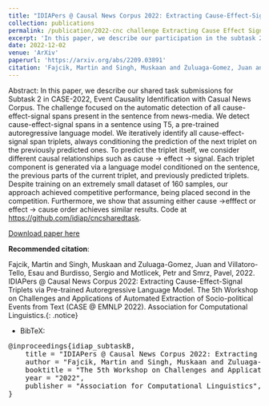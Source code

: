 ```yaml
---
title: "IDIAPers @ Causal News Corpus 2022: Extracting Cause-Effect-Signal Triplets via Pre-trained Autoregressive Language Model"
collection: publications
permalink: /publication/2022-cnc challenge Extracting Cause Effect Signal
excerpt: 'In this paper, we describe our participation in the subtask 2 of CASE-2022 (at EMNLP), Event Causality Identification with Casual News Corpus'
date: 2022-12-02
venue: 'ArXiv'
paperurl: 'https://arxiv.org/abs/2209.03891'
citation: 'Fajcik, Martin and Singh, Muskaan and Zuluaga-Gomez, Juan and Villatoro-Tello, Esau and Burdisso, Sergio and Motlicek, Petr and Smrz, Pavel, 2022. IDIAPers @ Causal News Corpus 2022: Extracting Cause-Effect-Signal Triplets via Pre-trained Autoregressive Language Model. The 5th Workshop on Challenges and Applications of Automated Extraction of Socio-political Events from Text (CASE @ EMNLP 2022). Association for Computational Linguistics'
---
```


Abstract: In this paper, we describe our shared task submissions for Subtask 2 in CASE-2022, Event Causality Identification with Casual News Corpus. The challenge focused on the automatic detection of all cause-effect-signal spans present in the sentence from news-media. We detect cause-effect-signal spans in a sentence using T5, a pre-trained autoregressive language model. We iteratively identify all cause-effect-signal span triplets, always conditioning the prediction of the next triplet on the previously predicted ones. To predict the triplet itself, we consider different causal relationships such as cause -> effect -> signal. Each triplet component is generated via a language model conditioned on the sentence, the previous parts of the current triplet, and previously predicted triplets.
Despite training on an extremely small dataset of 160 samples, our approach achieved competitive performance, being placed second in the competition. Furthermore, we show that assuming either cause ->efffect or effect -> cause order achieves similar results. Code at https://github.com/idiap/cncsharedtask.


[Download paper here](https://arxiv.org/abs/2209.03891)

**Recommended citation**: 

Fajcik, Martin and Singh, Muskaan and Zuluaga-Gomez, Juan and Villatoro-Tello, Esau and Burdisso, Sergio and Motlicek, Petr and Smrz, Pavel, 2022. IDIAPers @ Causal News Corpus 2022: Extracting Cause-Effect-Signal Triplets via Pre-trained Autoregressive Language Model. The 5th Workshop on Challenges and Applications of Automated Extraction of Socio-political Events from Text (CASE @ EMNLP 2022). Association for Computational Linguistics.{: .notice}

- BibTeX:

<pre>
@inproceedings{idiap_subtaskB,
    title = "IDIAPers @ Causal News Corpus 2022: Extracting Cause-Effect-Signal Triplets via Pre-trained Autoregressive Language Model",
    author = "Fajcik, Martin and Singh, Muskaan and Zuluaga-Gomez, Juan and Villatoro-Tello, Esaú and Burdisso, Sergio and Motlicek, Petr and Smrz, Pavel",
    booktitle = "The 5th Workshop on Challenges and Applications of Automated Extraction of Socio-political Events from Text (CASE @ EMNLP 2022)",
    year = "2022",
    publisher = "Association for Computational Linguistics",
}
</pre>